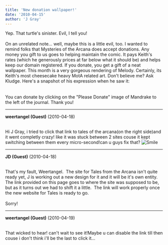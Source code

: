 ```yaml
---
title: 'New donation wallpaper!'
date: '2010-04-15'
author: 'J Gray'
---
```


Yep. That turtle's sinister. Evil, I tell you!<br><br>On an unrelated note... well, maybe this is a little evil, too. I wanted to remind folks that Mysteries of the Arcana does accept donations. Any money you gift to us goes to helping maintain the comic. It pays Keith's rates (which he generously prices at far below what it should be) and helps keep our domain registered. If you donate, you get a gift of a neat wallpaper. This month is a very gorgeous rendering of Melody. Certainly, its Keith's most cheesecake heavy MotA related art. Don't believe me? Ask Kludge. Here's a snapshot of his expression when he saw it:<br><br><img alt="" src="/pics/aprilteaser.jpg" vspace="" border="0" hspace=""><br><br>You can donate by clicking on the "Please Donate" image of Mandrake to the left of the journal. Thank you!<br>

---
**weertangel (Guest)** (2010-04-18)

<br>Hi J Gray, i tried to click that link to tales of the arcana(on the right side)and it went completly crazy! like it was stuck between 2 sites couse it kept switching between them every micro-second!can u guys fix that? <img src="//smilies/smile.gif" alt="Smile" border="0">

---
**JD (Guest)** (2010-04-18)

<br> That's my fault, Weertangel.&nbsp; The site for Tales from the Arcana isn't quite ready yet, J is working out a new design for it and it will be it's own entity.&nbsp; The link provided on this page goes to where the site was supposed to be, but as it turns out we had to shift it a little.&nbsp; The link will work properly once the new website for Tales is ready to go.<br><br>Sorry!<br>

---
**weertangel (Guest)** (2010-04-19)

<br>That wicked to hear! can't wait to see it!Maybe u can disable the link till then couse i don't think i'll be the last to click it...

